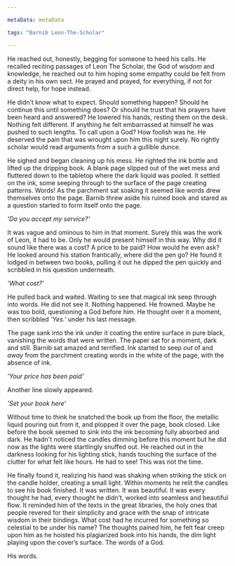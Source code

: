 ```yaml
---

metaData: metaData

tags: "Barnib Leon-The-Scholar"

---
```


He reached out, honestly, begging for someone to heed his calls. He recalled reciting passages of Leon The Scholar, the God of wisdom and knowledge, he reached out to him hoping some empathy could be felt from a deity in his own sect. He prayed and prayed, for everything, if not for direct help, for hope instead. 

He didn’t know what to expect. Should something happen? Should he continue this until something does? Or should he trust that his prayers have been heard and answered? He lowered his hands, resting them on the desk. Nothing felt different. If anything he felt embarrassed at himself he was pushed to such lengths. To call upon a God? How foolish was he. He deserved the pain that was wrought upon him this night surely. No rightly scholar would read arguments from a such a gullible dunce. 

He sighed and began cleaning up his mess. He righted the ink bottle and lifted up the dripping book. A blank page slipped out of the wet mess and fluttered down to the tabletop where the dark liquid was pooled. It settled on the ink, some seeping through to the surface of the page creating patterns. Words! As the parchment sat soaking it seemed like words drew themselves onto the page. Barnib threw aside his ruined book and stared as a question started to form itself onto the page.

*’Do you accept my service?’*

It was vague and ominous to him in that moment. Surely this was the work of Leon, it had to be. Only he would present himself in this way. Why did it sound like there was a cost? A price to be paid? How would he even ask? He looked around his station frantically, where did the pen go? He found it lodged in between two books, pulling it out he dipped the pen quickly and scribbled in his question underneath. 

*’What cost?’*

He pulled back and waited. Waiting to see that magical ink seep through into words. He did not see it. Nothing happened. He frowned. Maybe he was too bold, questioning a God before him. He thought over it a moment, then scribbled *’Yes.’* under his last message.

The page sank into the ink under it coating the entire surface in pure black, vanishing the words that were written. The paper sat for a moment, dark and still. Barnib sat amazed and terrified. Ink started to seep *out* of and *away* from the parchment creating words in the white of the page, with the absence of ink. 

*’Your price has been paid’* 

Another line slowly appeared.

*’Set your book here’*

Without time to think he snatched the book up from the floor, the metallic liquid pouring out from it, and plopped it over the page, book closed. Like before the book seemed to sink into the ink becoming fully absorbed and dark. He hadn't noticed the candles dimming before this moment but he did now as the lights were startlingly snuffed out. He reached out in the darkness looking for his lighting stick, hands touching the surface of the clutter for what felt like hours. He had to see! This was not the time. 

He finally found it, realizing his hand was shaking when striking the stick on the candle holder, creating a small light. Within moments he relit the candles to see his book finished. It was written. It was beautiful. It was every thought he had, every thought he didn’t, worked into seamless and beautiful flow. It reminded him of the texts in the great libraries, the holy ones that people revered for their simplicity and grace with the snap of intricate wisdom in their bindings. What cost had he incurred for something so celestial to be under his name? The thoughts pained him, he felt fear creep upon him as he hoisted his plagiarized book into his hands, the dim light playing upon the cover’s surface. The words of a God. 

His words.